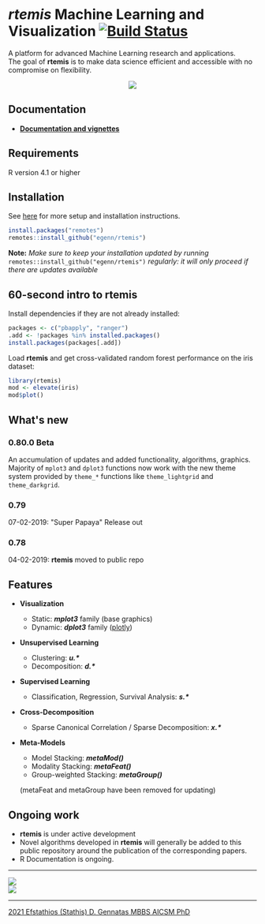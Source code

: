 # **_rtemis_** Machine Learning and Visualization [![Build Status](https://travis-ci.com/egenn/rtemis.svg?branch=master)](https://travis-ci.com/egenn/rtemis)

A platform for advanced Machine Learning research and applications.  
The goal of __rtemis__ is to make data science efficient and accessible with no compromise on flexibility.

<div style="text-align:center">
<a href="https://rtemis.lambdamd.org">
<img align = "center" src="https://egenn.github.io/imgs/rtemis_logo.png"></a>
</div>

## Documentation

* [__Documentation and vignettes__](https://rtemis.lambdamd.org)  

## Requirements

R version 4.1 or higher

## Installation

See [here](https://rtemis.lambdamd.org/setup.html) for more setup and installation instructions.

```r
install.packages("remotes")
remotes::install_github("egenn/rtemis")
```

**Note:** *Make sure to keep your installation updated by running* `remotes::install_github("egenn/rtemis")` *regularly: it will only proceed if there are updates available*

## 60-second intro to __rtemis__

Install dependencies if they are not already installed:

```r
packages <- c("pbapply", "ranger")
.add <- !packages %in% installed.packages()
install.packages(packages[.add])
```

Load __rtemis__ and get cross-validated random forest performance on the iris dataset:

```r
library(rtemis)
mod <- elevate(iris)
mod$plot()
```

## What's new

### __0.80.0 Beta__

An accumulation of updates and added functionality, algorithms, graphics.  
Majority of `mplot3` and `dplot3` functions now work with the new theme system provided by `theme_*` functions like `theme_lightgrid` and `theme_darkgrid`.

### __0.79__

07-02-2019: "Super Papaya" Release out

### __0.78__

04-02-2019: __rtemis__ moved to public repo

## Features

* __Visualization__
  * Static: **_mplot3_** family (base graphics)
  * Dynamic: **_dplot3_** family ([plotly](https://plot.ly/r/))
* __Unsupervised Learning__
  * Clustering: **_u.\*_**
  * Decomposition: **_d.\*_**
* __Supervised Learning__
  * Classification, Regression, Survival Analysis: **_s.\*_**
* __Cross-Decomposition__
  * Sparse Canonical Correlation / Sparse Decomposition: **_x.\*_**
* __Meta-Models__  
  * Model Stacking: **_metaMod()_**
  * Modality Stacking: **_metaFeat()_**
  * Group-weighted Stacking: **_metaGroup()_**

  (metaFeat and metaGroup have been removed for updating)

## Ongoing work

* __rtemis__ is under active development
* Novel algorithms developed in __rtemis__ will generally be added to this public repository around the publication of the corresponding papers.
* R Documentation is ongoing.

---

<img align = "center" src="https://egenn.github.io/imgs/rtemis_vis_collage.png">
</br>
<img align = "center" src="https://egenn.github.io/imgs/rtemis_rstudio.png">
</br>  

---

[2021 Efstathios (Stathis) D. Gennatas MBBS AICSM PhD](https://egenn.lambdamd.org)
